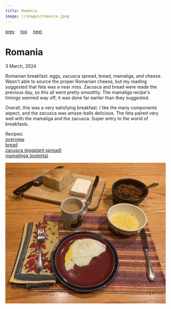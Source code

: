 ```yaml
---
title: Romania
image: r/images/romania.jpeg
---
```

[prev](../q/qatar.md)&emsp;
[top](../index.md)&emsp;
[next](russia.md)
# Romania
3 March, 2024

Romanian breakfast: eggs, zacusca spread, bread, mamaliga, and
cheese. Wasn't able to source the proper Romanian cheese, but my
reading suggested that feta was a near miss. Zacusca and bread were
made the previous day, so this all went pretty smoothly. The mamaliga
recipe's timings seemed way off; it was done far earlier than they
suggested.

Overall, this was a very satisfying breakfast. I like the many
components aspect, and the zacusca was amaze-balls delicious. The feta
paired very well with the mamaliga and the zacusca. Super entry to the
world of breakfasts.

Recipes:<br>
[overview](https://www.mashed.com/1060922/what-a-typical-breakfast-looks-like-in-romania/)<br>
[bread](https://www.thespruceeats.com/romanian-country-bread-recipe-1137263)<br>
[zacusca (eggplant spread)](https://www.chilipeppermadness.com/recipes/zacusca/)<br>
[mamalinga (polenta)](https://www.thespruceeats.com/romanian-cornmeal-porridge-recipe-mamaliga-1137442)<br>

![breakfast](images/romania.jpeg)
